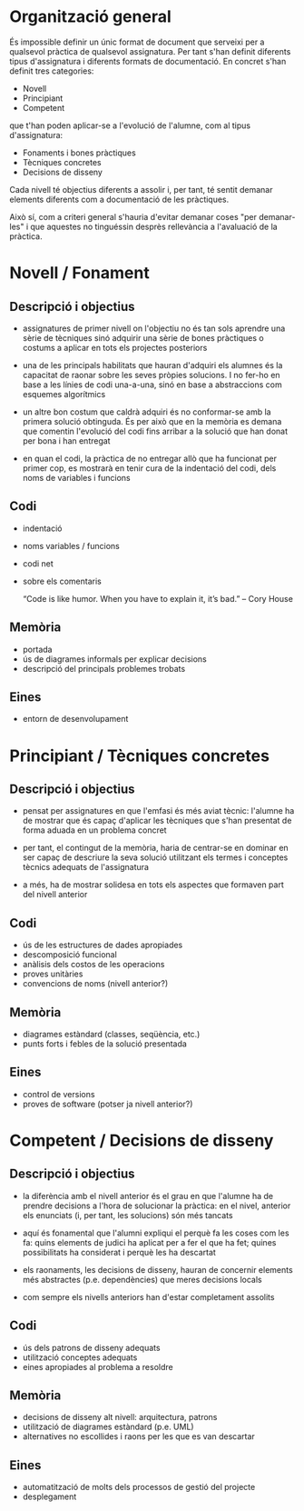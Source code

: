 # Organització general

És impossible definir un únic format de document que serveixi per a qualsevol pràctica de qualsevol assignatura. Per tant s'han definit diferents tipus d'assignatura i diferents formats de documentació. En concret s'han definit tres categories:

* Novell
* Principiant
* Competent

que t'han poden aplicar-se a l'evolució de l'alumne, com al tipus d'assignatura:

* Fonaments i bones pràctiques
* Tècniques concretes
* Decisions de disseny

Cada nivell té objectius diferents a assolir i, per tant, té sentit demanar elements diferents com a documentació de les pràctiques. 

Això sí, com a criteri general s'hauria d'evitar demanar coses "per demanar-les" i que aquestes no tinguéssin desprès rellevància a l'avaluació de la pràctica.

# Novell / Fonament

## Descripció i objectius

* assignatures de primer nivell on l'objectiu no és tan sols aprendre una sèrie de tècniques sinó adquirir una sèrie de bones pràctiques o costums a aplicar en tots els projectes posteriors

* una de les principals habilitats que hauran d'adquiri els alumnes és la capacitat de raonar sobre les seves pròpies solucions. I no fer-ho en base a les línies de codi una-a-una, sinó en base a abstraccions com esquemes algorítmics

* un altre bon costum que caldrà adquiri és no conformar-se amb la primera solució obtinguda. És per això que en la memòria es demana que comentin l'evolució del codi fins arribar a la solució que han donat per bona i han entregat

* en quan el codi, la pràctica de no entregar allò que ha funcionat per primer cop, es mostrarà en tenir cura de la indentació del codi, dels noms de variables i funcions

## Codi

* indentació
* noms variables / funcions
* codi net
* sobre els comentaris

    “Code is like humor. When you have to explain it, it’s bad.” – Cory House

## Memòria

* portada
* ús de diagrames informals per explicar decisions
* descripció del principals problemes trobats

## Eines

* entorn de desenvolupament

# Principiant / Tècniques concretes

## Descripció i objectius

* pensat per assignatures en que l'emfasi és més aviat tècnic: l'alumne ha de mostrar que és capaç d'aplicar les tècniques que s'han presentat de forma aduada en un problema concret

* per tant, el contingut de la memòria, haria de centrar-se en dominar en ser capaç de descriure la seva solució utilitzant els termes i conceptes tècnics adequats de l'assignatura

* a més, ha de mostrar solidesa en tots els aspectes que formaven part del nivell anterior

## Codi

* ús de les estructures de dades apropiades
* descomposició funcional
* anàlisis dels costos de les operacions
* proves unitàries
* convencions de noms (nivell anterior?)

## Memòria

* diagrames estàndard (classes, seqüència, etc.)
* punts forts i febles de la solució presentada

## Eines

* control de versions
* proves de software (potser ja nivell anterior?)

# Competent / Decisions de disseny

## Descripció i objectius

* la diferència amb el nivell anterior és el grau en que l'alumne ha de prendre decisions a l'hora de solucionar la pràctica: en el nivel, anterior els enunciats (i, per tant, les solucions) són més tancats

* aquí és fonamental que l'alumni expliqui el perquè fa les coses com les fa: quins elements de judici ha aplicat per a fer el que ha fet; quines possibilitats ha considerat i perquè les ha descartat

* els raonaments, les decisions de disseny, hauran de concernir elements més abstractes (p.e. dependències) que meres decisions locals

* com sempre els nivells anteriors han d'estar completament assolits

## Codi

* ús dels patrons de disseny adequats
* utilització conceptes adequats
* eines apropiades al problema a resoldre

## Memòria

* decisions de disseny alt nivell: arquitectura, patrons
* utilització de diagrames estàndard (p.e. UML)
* alternatives no escollides i raons per les que es van descartar

## Eines

* automatització de molts dels processos de gestió del projecte
* desplegament